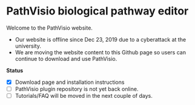 # PathVisio biological pathway editor
Welcome to the PathVisio website.

* Our website is offline since Dec 23, 2019 due to a cyberattack at the university.
* We are moving the website content to this Github page so users can continue to download and use PathVisio.

**Status**
- [x] Download page and installation instructions
- [ ] PathVisio plugin repository is not yet back online.
- [ ] Tutorials/FAQ will be moved in the next couple of days.
